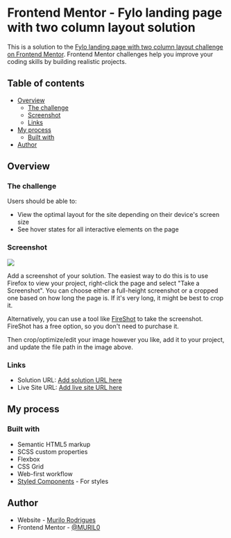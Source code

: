# Frontend Mentor - Fylo landing page with two column layout solution

This is a solution to the [Fylo landing page with two column layout challenge on Frontend Mentor](https://www.frontendmentor.io/challenges/fylo-landing-page-with-two-column-layout-5ca5ef041e82137ec91a50f5). Frontend Mentor challenges help you improve your coding skills by building realistic projects. 

## Table of contents

- [Overview](#overview)
  - [The challenge](#the-challenge)
  - [Screenshot](#screenshot)
  - [Links](#links)
- [My process](#my-process)
  - [Built with](#built-with)
- [Author](#author)


## Overview

### The challenge

Users should be able to:

- View the optimal layout for the site depending on their device's screen size
- See hover states for all interactive elements on the page

### Screenshot

![](./screenshot.jpg)

Add a screenshot of your solution. The easiest way to do this is to use Firefox to view your project, right-click the page and select "Take a Screenshot". You can choose either a full-height screenshot or a cropped one based on how long the page is. If it's very long, it might be best to crop it.

Alternatively, you can use a tool like [FireShot](https://getfireshot.com/) to take the screenshot. FireShot has a free option, so you don't need to purchase it. 

Then crop/optimize/edit your image however you like, add it to your project, and update the file path in the image above.


### Links

- Solution URL: [Add solution URL here](https://github.com/MURlL0/Front-end_Mentor/tree/main/Front-end_mentor-1)
- Live Site URL: [Add live site URL here](https://murll0.github.io/Front-end_mentor-1/)

## My process

### Built with

- Semantic HTML5 markup
- SCSS custom properties
- Flexbox
- CSS Grid
- Web-first workflow
- [Styled Components](https://styled-components.com/) - For styles


## Author

- Website - [Murilo Rodrigues]([https://www.your-site.com](https://murll0.github.io/Site-Portifolio/))
- Frontend Mentor - [@MURlL0](https://murll0.github.io/Front-end_mentor-1/)

